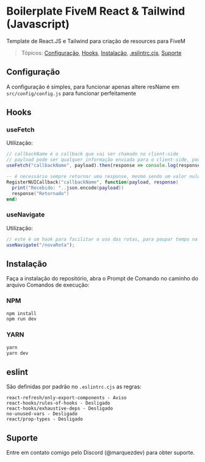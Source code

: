 # Boilerplate FiveM React & Tailwind (Javascript)

Template de React.JS e Tailwind para criação de resources para FiveM

> Tópicos: [Configuração](#configuração), [Hooks](#hooks), [Instalação](#instalação), [.eslintrc.cjs](#eslint), [Suporte](#suporte)

## Configuração

A configuração é simples, para funcionar apenas altere resName em `src/config/config.js` para funcionar perfeitamente

## Hooks

### useFetch
Utilização:
```javascript
// callbackName é o callback que vai ser chamado no client-side
// payload pode ser qualquer informação enviada para o client-side, pode ser um objeto, uma array, uma string, qualquer valor
useFetch("callbackName", payload).then(response => console.log(response));
```
```lua
-- é necessário sempre retornar uma response, mesmo sendo um valor nulo ou indefinido, pode retornar response({})
RegisterNUICallback("callbackName", function(payload, response)
  print("Recebido: "..json.encode(payload))
  response("Retornado")
end)
```

### useNavigate
Utilização:
```javascript
// este é um hook para facilitar o uso das rotas, para poupar tempo na hora de trabalhar com muitas páginas
useNavigate("/novaRota");
```

## Instalação

Faça a instalação do repositório, abra o Prompt de Comando no caminho do arquivo
Comandos de execução:

### NPM
```sh
npm install
npm run dev
```

### YARN
```sh
yarn
yarn dev
```

## eslint

São definidas por padrão no `.eslintrc.cjs` as regras: 

```
react-refresh/only-export-components - Aviso
react-hooks/rules-of-hooks - Desligado
react-hooks/exhaustive-deps - Desligado
no-unused-vars - Desligado
react/prop-types - Desligado
```

## Suporte
Entre em contato comigo pelo Discord (@marquezdev) para obter suporte.
